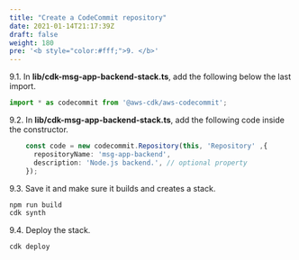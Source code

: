```yaml
---
title: "Create a CodeCommit repository"
date: 2021-01-14T21:17:39Z
draft: false
weight: 180
pre: '<b style="color:#fff;">9. </b>'
---
```


9.1\. In **lib/cdk-msg-app-backend-stack.ts**, add the following below the last import.

``` typescript
import * as codecommit from '@aws-cdk/aws-codecommit';
```

9.2\. In **lib/cdk-msg-app-backend-stack.ts**, add the following code inside the constructor.

``` typescript
    const code = new codecommit.Repository(this, 'Repository' ,{
      repositoryName: 'msg-app-backend',
      description: 'Node.js backend.', // optional property
    });
```

9.3\. Save it and make sure it builds and creates a stack.

``` bash
npm run build
cdk synth
```

9.4\. Deploy the stack.

``` bash
cdk deploy
```